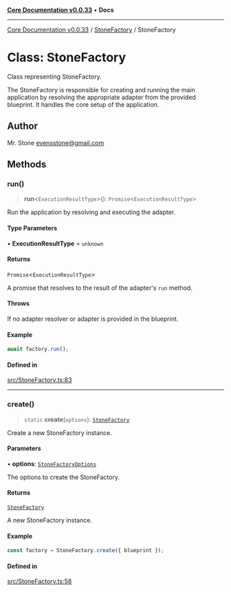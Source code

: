 [**Core Documentation v0.0.33**](../../README.md) • **Docs**

***

[Core Documentation v0.0.33](../../modules.md) / [StoneFactory](../README.md) / StoneFactory

# Class: StoneFactory

Class representing StoneFactory.

The StoneFactory is responsible for creating and running the main application by resolving
the appropriate adapter from the provided blueprint. It handles the core setup of the application.

## Author

Mr. Stone <evensstone@gmail.com>

## Methods

### run()

> **run**\<`ExecutionResultType`\>(): `Promise`\<`ExecutionResultType`\>

Run the application by resolving and executing the adapter.

#### Type Parameters

• **ExecutionResultType** = `unknown`

#### Returns

`Promise`\<`ExecutionResultType`\>

A promise that resolves to the result of the adapter's `run` method.

#### Throws

If no adapter resolver or adapter is provided in the blueprint.

#### Example

```typescript
await factory.run();
```

#### Defined in

[src/StoneFactory.ts:83](https://github.com/stonemjs/core/blob/077f74fd791b5cd8637e1ab41cbefa238af9d384/src/StoneFactory.ts#L83)

***

### create()

> `static` **create**(`options`): [`StoneFactory`](StoneFactory.md)

Create a new StoneFactory instance.

#### Parameters

• **options**: [`StoneFactoryOptions`](../interfaces/StoneFactoryOptions.md)

The options to create the StoneFactory.

#### Returns

[`StoneFactory`](StoneFactory.md)

A new StoneFactory instance.

#### Example

```typescript
const factory = StoneFactory.create({ blueprint });
```

#### Defined in

[src/StoneFactory.ts:58](https://github.com/stonemjs/core/blob/077f74fd791b5cd8637e1ab41cbefa238af9d384/src/StoneFactory.ts#L58)
